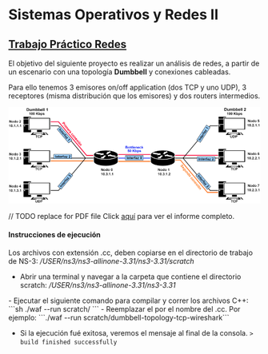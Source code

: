 # Sistemas Operativos y Redes II

## <u>Trabajo Práctico Redes</u>

El objetivo del siguiente proyecto es realizar un análisis de redes, a partir de un escenario con una topología <b>Dumbbell</b> y conexiones cableadas.

Para ello tenemos 3 emisores on/off application (dos TCP y uno UDP), 3 receptores (misma distribución que los emisores) y dos routers intermedios.



![Dumbbell Img](img/dumbbell_topology_img.png)

// TODO replace for PDF file
Click [aquí](https://docs.google.com/document/d/118H7zzC6IB35fwhY8eYI8OZd9WQDBzqXHoMFdrMMRQM/edit) para ver el informe completo.


#### Instrucciones de ejecución
Los archivos con extensión .cc, deben copiarse en el directorio de trabajo de NS-3:
<i> /USER/ns3/ns3-allinone-3.31/ns3-3.31/scratch</i>

- Abrir una terminal y navegar a la carpeta que contiene el directorio scratch:
<i>/USER/ns3/ns3-allinone-3.31/ns3-3.31
</i> 
-  Ejecutar el siguiente comando para compilar y correr los archivos C++: 
```sh
    ./waf --run scratch/<name-of-file> 
```
- Reemplazar el <name-of-file> por el nombre del .cc. Por ejemplo:
```./waf --run scratch/dumbbell-topology-tcp-wireshark```

- Si la ejecución fué exitosa, veremos el mensaje al final de la consola.
```> build finished successfully```
